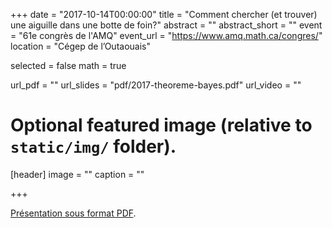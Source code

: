 +++
date = "2017-10-14T00:00:00"
title = "Comment chercher (et trouver) une aiguille dans une botte de foin?"
abstract = ""
abstract_short = ""
event = "61e congrès de l'AMQ"
event_url = "https://www.amq.math.ca/congres/"
location = "Cégep de l’Outaouais"

selected = false
math = true

url_pdf = ""
url_slides = "pdf/2017-theoreme-bayes.pdf"
url_video = ""

# Optional featured image (relative to `static/img/` folder).
[header]
image = ""
caption = ""

+++

[Présentation sous format PDF](https://github.com/desautm/publications/blob/master/bayestheorem.pdf).
